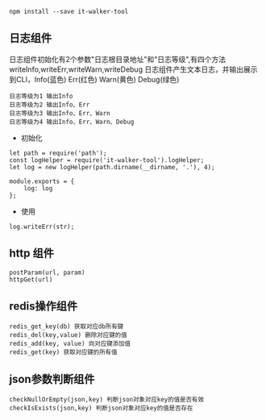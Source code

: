 ```
npm install --save it-walker-tool
```
## 日志组件
日志组件初始化有2个参数"日志根目录地址"和"日志等级",有四个方法 writeInfo,writeErr,writeWarn,writeDebug
日志组件产生文本日志，并输出展示到CLI，Info(蓝色) Err(红色) Warn(黄色) Debug(绿色)
```
日志等级为1 输出Info
日志等级为2 输出Info、Err
日志等级为3 输出Info、Err、Warn
日志等级为4 输出Info、Err、Warn、Debug
```

- 初始化
```
let path = require('path');
const logHelper = require('it-walker-tool').logHelper;
let log = new logHelper(path.dirname(__dirname, '.'), 4); 

module.exports = {
    log: log
};
```
- 使用
```
log.writeErr(str);
```

## http 组件
```
postParam(url, param)
httpGet(url)
```

## redis操作组件
```
redis_get_key(db) 获取对应db所有键
redis_del(key,value) 删除对应键的值
redis_add(key, value) 向对应键添加值
redis_get(key) 获取对应键的所有值
 ```


## json参数判断组件
````
checkNullOrEmpty(json,key) 判断json对象对应key的值是否有效
checkIsExists(json,key) 判断json对象对应key的值是否存在
````
